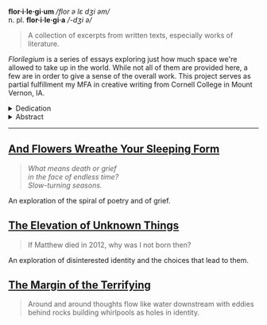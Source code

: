 ---
---

**flor·i·le·gi·um**  */flor ə lɛ dʒi əm/*  
n. pl. **flor·i·le·gi·a** */-dʒi ə/*

> A collection of excerpts from written texts, especially works of literature.

*Florilegium* is a series of essays exploring just how much space we're allowed to take up in the world. While not all of them are provided here, a few are in order to give a sense of the overall work. This project serves as partial fulfillment my MFA in creative writing from Cornell College in Mount Vernon, IA.

<details><summary>Dedication</summary>

I would like to thank my mentors, Steven Dunn and Helen Rubinstein, for their work in helping me grow as a writer as I worked to bring this thesis to fruition, as well as Rachel Swearingen, Keith Lesmeister, and Jennifer Colville for their assistance with residencies. Additionally, the students of the Cornell College Master of Fine Arts program deserve endless gratitude for their feedback: Angie Miller, Lenore Maybaum, Andrea Wilson, Sue Sasek, Meghan Kuhn, and Paul Watkins.

This work would not be possible without the tireless assistance of my partners, Dave, Echo, JD, Jay, Justin, and Robin. In addition, my dogs and cat, past and present, played a major role not only in the first chapter in this work, but also in keeping me going: Falcon, Turtle, and Zephyr, all of whom passed as I wrote these works, and Judith who lives on.

Finally, this work is dedicated to Dwale, of blessed memory.
</details>

<details><summary>Abstract</summary>

A florilegium is a collection of quotations, references, and other materials built by an individual to maintain a sense of who they are. As part of the commonplacing tradition, these are intended to collect knowledge into a book for personal reference.

In this thesis, this concept is used to explore the amount of space that one feels permitted to take up in the world. Information is collected and, at first, used as a literary exploration while a parallel personal story is told, using the smaller text of footnotes to minimize the amount of space that the author takes up on the page in a literal sense.

In the second part, the concrete information and parallel story are given equal treatment on the page as the author strives to allow themselves to take up more space in the world, exploring various transitions in life while justifying their experience through academic writing.

In the third and final part, the dichotomy is broken and the knowledge provided by these quotations and references becomes an anxious plea that is integral to the author's struggle to justify a plural existence.
</details>

-----


## [And Flowers Wreathe Your Sleeping Form](/and-flowers-wreathe-your-sleeping-form)

> *What means death or grief*  
> *in the face of endless time?*  
> *Slow-turning seasons.*

An exploration of the spiral of poetry and of grief.

## [The Elevation of Unknown Things](/the-elevation-of-unknown-things)

> If Matthew died in 2012, why was I not born then?

An exploration of disinterested identity and the choices that lead to them.

## [The Margin of the Terrifying](/the-margin-of-the-terrifying)

> Around and around thoughts flow like water downstream with eddies behind rocks building whirlpools as holes in identity.
